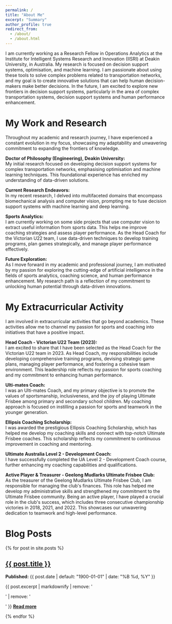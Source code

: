```yaml
---
permalink: /
title: "About Me"
excerpt: "Summary"
author_profile: true
redirect_from: 
  - /about/
  - /about.html
---
```


I am currently working as a Research Fellow in Operations Analytics at the Institute for Intelligent Systems Research and Innovation (IISRI) at Deakin University, in Australia. My research is focused on decision support systems, optimisation, and machine learning. I am passionate about using these tools to solve complex problems related to transportation networks, and my goal is to create innovative solutions that can help human decision-makers make better decisions. In the future, I am excited to explore new frontiers in decision support systems, particularly in the area of complex transportation systems, decision support systems and human performance enhancement.

# My Work and Research  
Throughout my academic and research journey, I have experienced a constant evolution in my focus, showcasing my adaptability and unwavering commitment to expanding the frontiers of knowledge.

**Doctor of Philosophy (Engineering), Deakin University:**  
My initial research focused on developing decision support systems for complex transportation networks, emphasising optimisation and machine learning techniques. This foundational experience has enriched my understanding of data-driven solutions.

**Current Research Endeavors:**  
In my recent research, I delved into multifaceted domains that encompass biomechanical analysis and computer vision, prompting me to fuse decision support systems with machine learning and deep learning.

**Sports Analytics:**  
I am currently working on some side projects that use computer vision to extract useful information from sports data. This helps me improve coaching strategies and assess player performance. As the Head Coach for the Victorian U22 team, I use data-driven techniques to develop training programs, plan games strategically, and manage player performance effectively.

**Future Exploration:**  
As I move forward in my academic and professional journey, I am motivated by my passion for exploring the cutting-edge of artificial intelligence in the fields of sports analytics, coaching science, and human performance enhancement. My research path is a reflection of my commitment to unlocking human potential through data-driven innovations.

# My Extracurricular Activity  
I am involved in extracurricular activities that go beyond academics. These activities allow me to channel my passion for sports and coaching into initiatives that have a positive impact.

**Head Coach - Victorian U22 Team (2023):**  
I am excited to share that I have been selected as the Head Coach for the Victorian U22 team in 2023. As Head Coach, my responsibilities include developing comprehensive training programs, devising strategic game plans, managing player performance, and fostering a cohesive team environment. This leadership role reflects my passion for sports coaching and my commitment to enhancing human performance.

**Ulti-mates Coach:**  
I was an Ulti-mates Coach, and my primary objective is to promote the values of sportsmanship, inclusiveness, and the joy of playing Ultimate Frisbee among primary and secondary school children. My coaching approach is focused on instilling a passion for sports and teamwork in the younger generation.

**Ellipsis Coaching Scholarship:**  
I was awarded the prestigious Ellipsis Coaching Scholarship, which has helped me develop my coaching skills and connect with top-notch Ultimate Frisbee coaches. This scholarship reflects my commitment to continuous improvement in coaching and mentoring.

**Ultimate Australia Level 2 - Development Coach:**  
I have successfully completed the UA Level 2 - Development Coach course, further enhancing my coaching capabilities and qualifications.

**Active Player & Treasurer - Geelong Mudlarks Ultimate Frisbee Club:**  
As the treasurer of the Geelong Mudlarks Ultimate Frisbee Club, I am responsible for managing the club's finances. This role has helped me develop my administrative skills and strengthened my commitment to the Ultimate Frisbee community. Being an active player, I have played a crucial role in the club's success, which includes three consecutive championship victories in 2018, 2021, and 2022. This showcases our unwavering dedication to teamwork and high-level performance.

# Blog Posts  
{% for post in site.posts %}
  <div class="{{ include.type | default: "list" }}__item">
    <article class="archive__item" itemscope itemtype="http://schema.org/CreativeWork">
      <h2 class="archive__item-title" itemprop="headline">
        <a href="{{ post.url }}" rel="permalink">{{ post.title }}</a>
      </h2>
      <p class="page__date">
        <strong><i class="fa fa-fw fa-calendar" aria-hidden="true"></i> Published:</strong> 
        <time datetime="{{ post.date | default: "1900-01-01" | date_to_xmlschema }}">{{ post.date | default: "1900-01-01" | date: "%B %d, %Y" }}</time>
      </p>
      <p class="archive__item-excerpt" itemprop="description">
        {{ post.excerpt | markdownify | remove: '<p>' | remove: '</p>' }}
        <strong><a href="{{ post.url }}" rel="permalink"> Read more</a></strong>
      </p>
    </article>
  </div>
{% endfor %}

